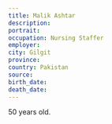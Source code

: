 ```yaml
---
title: Malik Ashtar
description: 
portrait: 
occupation: Nursing Staffer
employer: 
city: Gilgit
province: 
country: Pakistan
source: 
birth_date: 
death_date: 
---
```


50 years old.